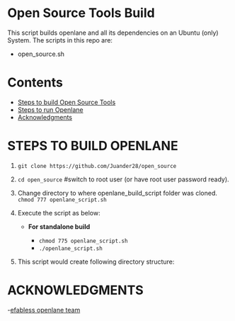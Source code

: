 # Open Source Tools Build
This script builds openlane and all its dependencies on an Ubuntu (only) System.
The scripts in this repo are:
 - open_source.sh

 
# Contents
- [Steps to build Open Source Tools](#steps-to-build-openlane)
- [Steps to run Openlane](#steps-to-run-openlane)
- [Acknowledgments](#acknowledgments)
 
# STEPS TO BUILD OPENLANE

1. `git clone https://github.com/Juander28/open_source`
2. `cd open_source` #switch to root user (or have root user password ready).
3. Change directory to where openlane_build_script folder was cloned. `chmod 777 openlane_script.sh`
4. Execute the script as below:

      - **For standalone build**
       
        - `chmod 775 openlane_script.sh`
        - `./openlane_script.sh`
     
      
5. This script would create following directory structure:


# ACKNOWLEDGMENTS

-[efabless openlane team](https://github.com/efabless/openlane)

